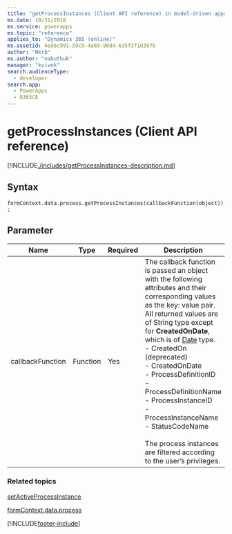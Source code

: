```yaml
---
title: "getProcessInstances (Client API reference) in model-driven apps| MicrosoftDocs"
ms.date: 10/31/2018
ms.service: powerapps
ms.topic: "reference"
applies_to: "Dynamics 365 (online)"
ms.assetid: 4ed6c991-59c9-4a69-90d4-635f3f1d397b
author: "Nkrb"
ms.author: "nabuthuk"
manager: "kvivek"
search.audienceType: 
  - developer
search.app: 
  - PowerApps
  - D365CE
---
```

# getProcessInstances (Client API reference)



[!INCLUDE[./includes/getProcessInstances-description.md](./includes/getProcessInstances-description.md)]

## Syntax

`formContext.data.process.getProcessInstances(callbackFunction(object));`

## Parameter

|Name|Type|Required|Description|
|--|--|--|--|
|callbackFunction|Function|Yes|The callback function is passed an object with the following attributes and their corresponding values as the key: value pair. All returned values are of String type except for **CreatedOnDate**, which is of [Date](https://developer.mozilla.org/docs/Web/JavaScript/Reference/Global_Objects/Date) type. <br/>- CreatedOn (deprecated)<br/>- CreatedOnDate<br/>- ProcessDefinitionID<br/>- ProcessDefinitionName<br/>- ProcessInstanceID<br/>- ProcessInstanceName<br/>- StatusCodeName<br/><br/>The process instances are filtered according to the user’s privileges.|

### Related topics

[setActiveProcessInstance](setActiveProcessInstance.md)

[formContext.data.process](../formContext-data-process.md)
 




[!INCLUDE[footer-include](../../../../../includes/footer-banner.md)]